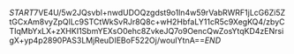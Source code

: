 $START$7VE4U/5w2JQsvbl+nwdUDOQzgdst9o1ln4w59rVabRWRF1jLcG6Zi5ZtGCxAm8vyZpQlLc9STCtWkSvRJr8Q8c+wH2HbfaLY11cR5c9XegKQ4/zbyCTIqMbYxLX+zXHKI1SbmYEXsO0ehc8ZvkeJQ7o9OencQwZosYtqKD4zENrsigX+yp4p2890PAS3LMjReuDIEBoF522Oj/wouIYtnA==$END$